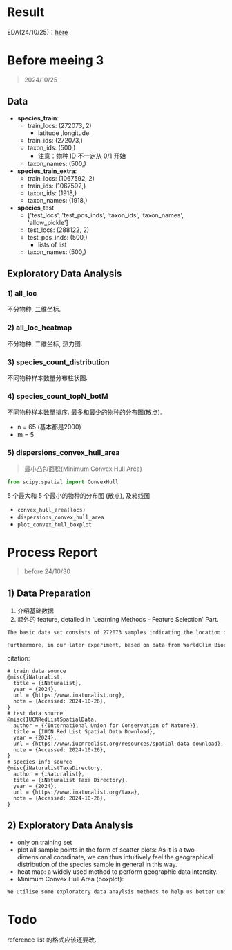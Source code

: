 # Result

EDA(24/10/25)：[here](./figure)



# Before meeing 3

> 2024/10/25





## Data

* **species_train**: 
  * train_locs: (272073, 2)
    * latitude ,longitude
  * train_ids: (272073,)
  * taxon_ids: (500,)
    * 注意：物种 ID 不一定从 0/1 开始
  * taxon_names: (500,)
* **species_train_extra**: 
  * train_locs: (1067592, 2)
  * train_ids: (1067592,)
  * taxon_ids: (1918,)
  * taxon_names: (1918,)
* **species**_test
  * ['test_locs', 'test_pos_inds', 'taxon_ids', 'taxon_names', 'allow_pickle']
  * test_locs: (288122, 2)
  * test_pos_inds: (500,)
    * lists of list
  * taxon_names: (500,)



## Exploratory Data Analysis

### 1) all_loc

不分物种, 二维坐标.



### 2) all_loc_heatmap

不分物种, 二维坐标, 热力图.



### 3) species_count_distribution

不同物种样本数量分布柱状图.



### 4) species_count_topN_botM

不同物种样本数量排序. 最多和最少的物种的分布图(散点).

* n = 65 (基本都是2000)
* m = 5



### 5) dispersions_convex_hull_area

> 最小凸包面积(Minimum Convex Hull Area)

```python
from scipy.spatial import ConvexHull
```

5 个最大和 5 个最小的物种的分布图 (散点), 及箱线图

* `convex_hull_area(locs)`
* `dispersions_convex_hull_area`
* `plot_convex_hull_boxplot`



# Process Report

> before 24/10/30

## 1) Data Preparation

1. 介绍基础数据
2. 额外的 feature, detailed in 'Learning Methods - Feature Selection' Part.

```latex
The basic data set consists of 272073 samples indicating the location of different species that have been observed with a 2 dimensional geographical coordinates -- \textbr{Latitude} and \textbr{Longitude}. The data was offered by \textit{iNaturalist -  www.inaturalist.org}\cite{iNaturalist}. Moreover, supported by \textit{inaturalist taxa}\cite{iNaturalistTaxaDirectory}, the type of species are recorded in a list with 500 integer taxon IDs and the corresponding names of each species. The final test for our models was under 288122 more data points obtained from \textit{IUCN}'s database\cite{IUCNRedListSpatialData}. In addition, we prepared 1067592 more samples of 1918 species in total as backup for carrying out some potential exploration.

Furthermore, in our later experiment, based on data from WorldClim Bioclimatic, we add 19 more bio-climatic features which is introduced in more detail in 'Learning Methods - Feature Selection' section.
```

citation:

```
# train data source
@misc{iNaturalist,
  title = {iNaturalist},
  year = {2024},
  url = {https://www.inaturalist.org},
  note = {Accessed: 2024-10-26},
}
# test data source
@misc{IUCNRedListSpatialData,
  author = {{International Union for Conservation of Nature}},
  title = {IUCN Red List Spatial Data Download},
  year = {2024},
  url = {https://www.iucnredlist.org/resources/spatial-data-download},
  note = {Accessed: 2024-10-26},
}
# species info source
@misc{iNaturalistTaxaDirectory,
  author = {iNaturalist},
  title = {iNaturalist Taxa Directory},
  year = {2024},
  url = {https://www.inaturalist.org/taxa},
  note = {Accessed: 2024-10-26},
}
```



## 2) Exploratory Data Analysis

* only on training set
* plot all sample points in the form of scatter plots: As it is a two-dimensional coordinate, we can thus intuitively feel the geographical distribution of the species sample in general in this way.
* heat map: a widely used method to perform geographic data intensity.
* Minimum Convex Hull Area (boxplot): 

```latex
We utilise some exploratory data anaylsis methods to help us better understanding the data.
```



# Todo

reference list 的格式应该还要改.
